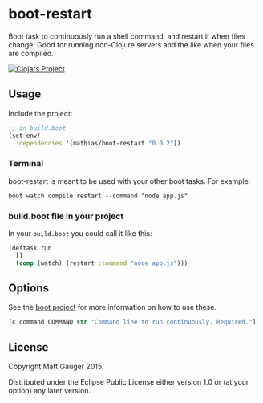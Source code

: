 # boot-restart

Boot task to continuously run a shell command, and restart it when files change. Good for running non-Clojure servers and the like when your files are compiled.

[![Clojars Project](http://clojars.org/mathias/boot-restart/latest-version.svg)](http://clojars.org/mathias/boot-restart)

## Usage

Include the project:

```clojure
;; in build.boot
(set-env!
  :dependencies '[mathias/boot-restart "0.0.2"])
```

### Terminal

boot-restart is meant to be used with your other boot tasks. For example:

```
boot watch compile restart --command "node app.js"
```

### build.boot file in your project

In your `build.boot` you could call it like this:

```clojure
(deftask run
  []
  (comp (watch) (restart :command "node app.js")))
```

## Options

See the [boot project](https://github.com/boot-clj/boot) for more information
on how to use these.

```clojure
[c command COMMAND str "Command line to run continuously. Required."]
```

## License

Copyright Matt Gauger 2015.

Distributed under the Eclipse Public License either version 1.0 or (at your option) any later version.
